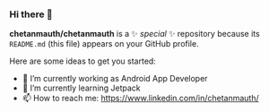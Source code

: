 ### Hi there 👋


**chetanmauth/chetanmauth** is a ✨ _special_ ✨ repository because its `README.md` (this file) appears on your GitHub profile.

Here are some ideas to get you started:

- 🔭 I’m currently working as Android App Developer
- 🌱 I’m currently learning Jetpack
- 📫 How to reach me: https://www.linkedin.com/in/chetanmauth/


